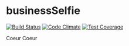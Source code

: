 # businessSelfie

[![Build Status](https://travis-ci.org/SelfieOnTheFly/selfieBot.svg?branch=master)](https://travis-ci.org/SelfieOnTheFly/selfieBot)
[![Code Climate](https://codeclimate.com/github/SelfieOnTheFly/selfieBot/badges/gpa.svg)](https://codeclimate.com/github/SelfieOnTheFly/selfieBot)
[![Test Coverage](https://codeclimate.com/github/SelfieOnTheFly/selfieBot/badges/coverage.svg)](https://codeclimate.com/github/SelfieOnTheFly/selfieBot)

Coeur Coeur
